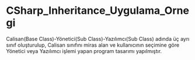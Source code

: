 # CSharp_Inheritance_Uygulama_Ornegi
Calisan(Base Class)-Yönetici(Sub Class)-Yazılımcı(Sub Class) adında üç ayrı sınıf oluşturulup, Calisan sınıfını miras alan ve kullanıcının seçimine göre Yönetici veya Yazılımcı işlemi yapan program tasarımı yapılmıştır.
